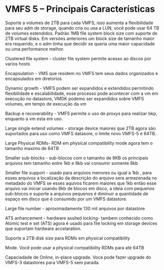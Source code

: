 # VMFS 5 – Principais Características


Suporte a volumes de 2TB para cada VMFS, isso aumenta a flexibilidade para seu adm de storage, quando cria ou usa a LUN, você pode usar 64 TB de volumes estendidos. Padrão 1MB file system block size com suporte de 2TB virtual disks. Em versões anteriores um block size de tamanho maior era requerido, e o adm tinha que decidir se queria uma maior capacidade ou uma performance melhor.


Clustered file system - cluster file system permite acesso ao discos por varios hosts
<!-- more -->

Encapsulation - VMS que residem no VMFS tem seus dados organizados e encapsulados em diretorios


Dynamic growth - VMFS podem ser expandidos e extendidos permitindo flexibilidade e escalabilidade, esse processo pode acontecer com a vm em execução no datastore, VMDK podemo ser expandidos sobre VMFS volumes, em tempo de execução da vm


Backup e recoverability - VMFS permite o uso de proxys para realizar bkp, enquanto a vm esta em uso.


Large single extend volumes - storage device maiores que 2TB agora são suportados para uso como VMFS datasore, o limite novo VMFS-5 é 64TB..


Large Physical RDMs- RDM em physical compatibility mode agora tem o tamanho maximo de 64TB


Smaller sub-blocks - sub-blocos com o tamanho de 8KB os principais arquivos tem tamanho entre 1kb e 8kb vai consumir somente 8kb


Smaller file support - usado para arquivos menores ou igual a 1kb , para esses arquivos a localização da descrição do arquivo sera armazenada no metadado do VMFS se esses aquivos ficarem maiores que 1kb então esse arquivo vai iniciar usando 8kb de blocos em disco, a ideia com pequenos sub-blocos e suporte a arquivos pequenos é diminuir a quantidade de espaço em disco que é consumido por um VMFS datastore.


Large file number - aproximadamente 130 mil arquivos por datastore


ATS anhancement - hardware assited locking- tambem conhecido como Atomic test e set (ATS) agora é usado para file locking em storage devices que suportam hardware accelaration.



Suporte a 2TB disk size para RDMs em physical compatibility


Mode. Você pode usar a physical compatibility RDMs para até 64TB


Capaciadade de Online, in-place upgrade. Voce pode fazer upgrade do VMFS-3 datastores para VMFS-5 sem parada.


